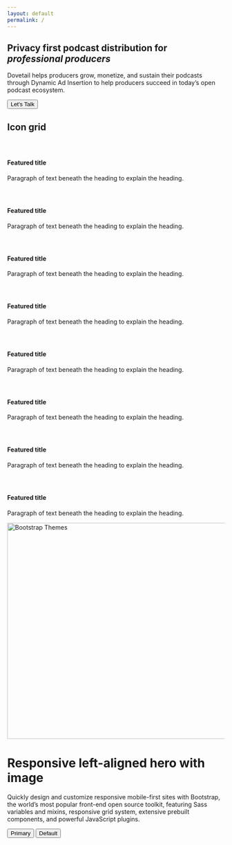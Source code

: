 ```yaml
---
layout: default
permalink: /
---
```


<section class="text-white hero-image lede hero px-4 pb-6 m-0" style="background-image: url('/assets/img/microphone-x-bg.jpg');">
  <div class="container col-xxl-8">
    <h1 class="display-5"><strong class="fw-bold">Privacy first</strong> podcast distribution for <em>professional producers</em></h1>
    <div class="mx-auto">
      <p class="lead mb-4">Dovetail helps producers grow, monetize, and sustain their podcasts through Dynamic Ad Insertion to help producers succeed in today’s open podcast ecosystem.</p>
      <div class="d-grid gap-2 d-sm-flex">
        <button type="button" class="btn btn-primary btn-lg px-4 gap-3">Let's Talk</button>
      </div>
    </div>
  </div>
</section>

<div class="container col-xxl-8 px-4 py-5 text-white" id="icon-grid">
  <h2 class="pb-2 border-bottom">Icon grid</h2>
  <div class="row row-cols-1 row-cols-sm-2 row-cols-md-3 row-cols-lg-4 g-4 py-5">
    <div class="col d-flex align-items-start">
      <svg class="bi text-muted flex-shrink-0 me-3" width="1.75em" height="1.75em"><use xlink:href="#bootstrap"></use></svg>
      <div>
        <h4 class="fw-bold mb-0">Featured title</h4>
        <p>Paragraph of text beneath the heading to explain the heading.</p>
      </div>
    </div>
    <div class="col d-flex align-items-start">
      <svg class="bi text-muted flex-shrink-0 me-3" width="1.75em" height="1.75em"><use xlink:href="#cpu-fill"></use></svg>
      <div>
        <h4 class="fw-bold mb-0">Featured title</h4>
        <p>Paragraph of text beneath the heading to explain the heading.</p>
      </div>
    </div>
    <div class="col d-flex align-items-start">
      <svg class="bi text-muted flex-shrink-0 me-3" width="1.75em" height="1.75em"><use xlink:href="#calendar3"></use></svg>
      <div>
        <h4 class="fw-bold mb-0">Featured title</h4>
        <p>Paragraph of text beneath the heading to explain the heading.</p>
      </div>
    </div>
    <div class="col d-flex align-items-start">
      <svg class="bi text-muted flex-shrink-0 me-3" width="1.75em" height="1.75em"><use xlink:href="#home"></use></svg>
      <div>
        <h4 class="fw-bold mb-0">Featured title</h4>
        <p>Paragraph of text beneath the heading to explain the heading.</p>
      </div>
    </div>
    <div class="col d-flex align-items-start">
      <svg class="bi text-muted flex-shrink-0 me-3" width="1.75em" height="1.75em"><use xlink:href="#speedometer2"></use></svg>
      <div>
        <h4 class="fw-bold mb-0">Featured title</h4>
        <p>Paragraph of text beneath the heading to explain the heading.</p>
      </div>
    </div>
    <div class="col d-flex align-items-start">
      <svg class="bi text-muted flex-shrink-0 me-3" width="1.75em" height="1.75em"><use xlink:href="#toggles2"></use></svg>
      <div>
        <h4 class="fw-bold mb-0">Featured title</h4>
        <p>Paragraph of text beneath the heading to explain the heading.</p>
      </div>
    </div>
    <div class="col d-flex align-items-start">
      <svg class="bi text-muted flex-shrink-0 me-3" width="1.75em" height="1.75em"><use xlink:href="#geo-fill"></use></svg>
      <div>
        <h4 class="fw-bold mb-0">Featured title</h4>
        <p>Paragraph of text beneath the heading to explain the heading.</p>
      </div>
    </div>
    <div class="col d-flex align-items-start">
      <svg class="bi text-muted flex-shrink-0 me-3" width="1.75em" height="1.75em"><use xlink:href="#tools"></use></svg>
      <div>
        <h4 class="fw-bold mb-0">Featured title</h4>
        <p>Paragraph of text beneath the heading to explain the heading.</p>
      </div>
    </div>
  </div>
</div>

<div class="container col-xxl-8 px-4 py-5 text-white">
  <div class="row flex-lg-row-reverse align-items-center g-5 py-5">
    <div class="col-10 col-sm-8 col-lg-6">
      <img src="bootstrap-themes.png" class="d-block mx-lg-auto img-fluid" alt="Bootstrap Themes" width="700" height="500" loading="lazy">
    </div>
    <div class="col-lg-6">
      <h1 class="display-5 fw-bold lh-1 mb-3">Responsive left-aligned hero with image</h1>
      <p class="lead">Quickly design and customize responsive mobile-first sites with Bootstrap, the world’s most popular front-end open source toolkit, featuring Sass variables and mixins, responsive grid system, extensive prebuilt components, and powerful JavaScript plugins.</p>
      <div class="d-grid gap-2 d-md-flex justify-content-md-start">
        <button type="button" class="btn btn-primary btn-lg px-4 me-md-2">Primary</button>
        <button type="button" class="btn btn-outline-secondary btn-lg px-4">Default</button>
      </div>
    </div>
  </div>
</div>
